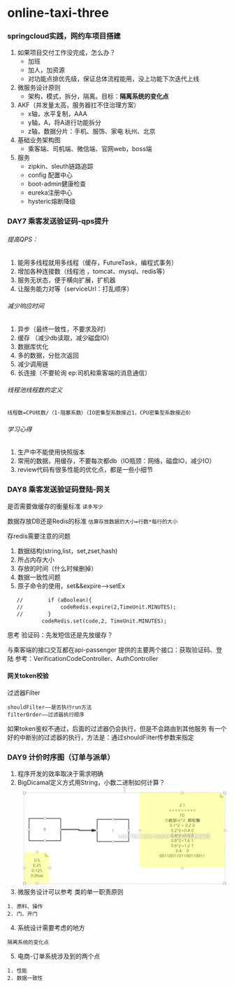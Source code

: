 # online-taxi-three
### springcloud实践，网约车项目搭建
1. 如果项目交付工作没完成，怎么办？
   - 加班
   - 加人，加资源
   - 对功能点排优先级，保证总体流程能用，没上功能下次迭代上线
2. 微服务设计原则
   - 架构，模式，拆分，隔离。目标：**隔离系统的变化点**
3. AKF（并发量太高，服务器扛不住治理方案）
   - x轴，水平复制，AAA
   - y轴，A，将A进行功能拆分
   - z轴，数据分片：手机、服饰、家电    杭州、北京
4. 基础业务架构图
   - 乘客端、司机端、微信端、官网web，boss端
5. 服务
   - zipkin、sleuth链路追踪
   - config 配置中心
   -  boot-admin健康检查
   - eureka注册中心
   - hysteric熔断降级



### DAY7 乘客发送验证码-qps提升
###### 提高QPS：
1. 能用多线程就用多线程（缓存，FutureTask，编程式事务）
2. 增加各种连接数（线程池 ，tomcat、mysql、redis等）
3. 服务无状态，便于横向扩展，扩机器
4. 让服务能力对等（serviceUrl：打乱顺序）

###### 减少响应时间
1. 异步（最终一致性，不要求及时）
2. 缓存 （减少db读取，减少磁盘IO）
3. 数据库优化
4. 多的数据，分批次返回
5. 减少调用链
6. 长连接（不要轮询 ep:司机和乘客端的消息通信）


###### 线程池线程数的定义
```线程数=CPU核数/（1-阻塞系数）（IO密集型系数接近1，CPU密集型系数接近0）```

###### 学习心得
1. 生产中不能使用快照版本
2. 常用的数据，用缓存，不要每次都db（IO瓶颈：网络，磁盘IO，减少IO）
3. review代码有很多性能的优化点，都是一些小细节


### DAY8 乘客发送验证码登陆-网关
是否需要做缓存的衡量标准
```读多写少```

数据存放DB还是Redis的标准
```估算存放数据的大小=行数*每行的大小``` 

存redis需要注意的问题
1. 数据结构(string,list，set,zset,hash)
2. 所占内存大小
3. 存放的时间（什么时候删掉）
4. 数据一致性问题
5. 原子命令的使用，set&&expire——>setEx
```//        Boolean aBoolean = codeRedis.setIfAbsent(code);
   //        if (aBoolean){
   //            codeRedis.expire(2,TimeUnit.MINUTES);
   //        }
           codeRedis.set(code,2, TimeUnit.MINUTES);
```

思考
验证码：先发短信还是先放缓存？

与乘客端的接口交互都在api-passenger
提供的主要两个接口：获取验证码、登陆
参考：VerificationCodeController、AuthController

#### 网关token校验
过滤器Filter
```
shouldFilter——是否执行run方法
filterOrder——过滤器执行顺序
```

如果token鉴权不通过，后面的过滤器仍会执行，但是不会路由到其他服务
有一个好的中断别的过滤器的执行，方法是：通过shouldFilter传参数来指定


### DAY9 计价时序图（订单与派单）
1. 程序开发的效率取决于需求明确
2. BigDicamal定义方式用String，小数二进制如何计算？
![小数二进制表示方式](https://github.com/alongsoCJR/online-taxi-three/blob/online-taxi-three/doc/image/Xnip2021-11-28_19-50-30.jpg)
3. 微服务设计可以参考 类的单一职责原则
```text
1. 原料、操作
2. 门、开门
```
4. 系统设计需要考虑的地方
```text
隔离系统的变化点
```
5. 电商-订单系统涉及到的两个点
```text
1. 性能
2. 数据一致性
```


